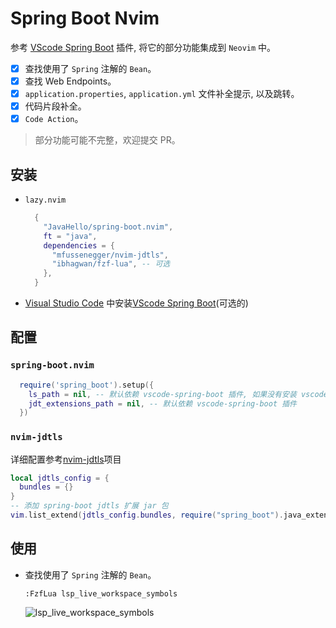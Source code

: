 # Spring Boot Nvim

参考 [VScode Spring Boot](https://marketplace.visualstudio.com/items?itemName=vmware.vscode-spring-boot) 插件, 将它的部分功能集成到 `Neovim` 中。

- [x] 查找使用了 `Spring` 注解的 `Bean`。
- [x] 查找 Web Endpoints。
- [x] `application.properties`, `application.yml` 文件补全提示, 以及跳转。
- [x] 代码片段补全。
- [x] `Code Action`。

> 部分功能可能不完整，欢迎提交 PR。

## 安装

- `lazy.nvim`
  ```lua
    {
      "JavaHello/spring-boot.nvim",
      ft = "java",
      dependencies = {
        "mfussenegger/nvim-jdtls",
        "ibhagwan/fzf-lua", -- 可选
      },
    }
  ```
- [Visual Studio Code](https://code.visualstudio.com/) 中安装[VScode Spring Boot](https://marketplace.visualstudio.com/items?itemName=vmware.vscode-spring-boot)(可选的)

## 配置

### `spring-boot.nvim`

```lua
  require('spring_boot').setup({
    ls_path = nil, -- 默认依赖 vscode-spring-boot 插件, 如果没有安装 vscode 插件，可以指定路径
    jdt_extensions_path = nil, -- 默认依赖 vscode-spring-boot 插件
  })
```

### `nvim-jdtls`

详细配置参考[nvim-jdtls](https://github.com/mfussenegger/nvim-jdtls)项目

```lua
local jdtls_config = {
  bundles = {}
}
-- 添加 spring-boot jdtls 扩展 jar 包
vim.list_extend(jdtls_config.bundles, require("spring_boot").java_extensions())
```

## 使用

- 查找使用了 `Spring` 注解的 `Bean`。
  ```vim
  :FzfLua lsp_live_workspace_symbols
  ```
  ![lsp_live_workspace_symbols](https://javahello.github.io/dev/nvim-lean/images/spring-boot.png)
